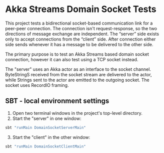 # Akka Streams Domain Socket Tests

This project tests a bidirectional socket-based communication link for a peer-peer connection. The connection isn't request-response, so the two directions of message exchange are independent. The “server” side exists only to accept connections from the “client” side. After connection either side sends whenever it has a message to be delivered to the other side.

The primary purpose is to test an Akka Streams based domain socket connection, however it can also test using a TCP socket instead.

The "server" uses an Akka actor as an interface to the socket channel. ByteStringS received from the socket stream are delivered to the actor, while Strings sent to the actor are emitted to the outgoing socket. The socket uses RecordIO framing.  

## SBT - local environment settings

1. Open two terminal windows in the project's top-level directory.
2. Start the "server" in one window:

```bash
sbt "runMain DomainSocketServerMain"
```

3. Start the "client" in the other window:

```bash
sbt "runMain DomainSocketClientMain"
```
